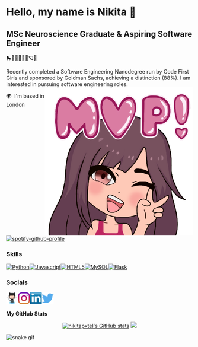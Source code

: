 Hello, my name is Nikita 🌸
=======================

MSc Neuroscience Graduate & Aspiring Software Engineer
-------------------------
🛼🧠👩🏽‍💻🧬🪐🌿

Recently completed a Software Engineering Nanodegree run by Code First Girls and sponsored by Goldman Sachs, achieving a distinction (88%). I am interested in pursuing software engineering roles. <img align="right" width="400" height="400" src=https://github.com/nikitapxtel/nikitapxtel/blob/06d260e00b933f8ad02012a040518802758df2c5/Untitled_Artwork.png>

🌍  I'm based in London 



[![spotify-github-profile](https://spotify-github-profile.vercel.app/api/view?uid=ptgpsfwdwf7529yw64cs979da&cover_image=true&theme=novatorem&bar_color=b18cfe&bar_color_cover=false)](https://github.com/kittinan/spotify-github-profile)

### Skills
<p align="left"><a href="https://www.python.org/" target="_blank" rel="noreferrer"><img src="https://cdn.jsdelivr.net/gh/devicons/devicon/icons/python/python-original.svg" width="36" height="36" alt="Python" /></a><a href="https://developer.mozilla.org/en-US/docs/Web/JavaScript" target="_blank" rel="noreferrer"><img src="https://cdn.jsdelivr.net/gh/devicons/devicon/icons/javascript/javascript-original.svg" width="36" height="36" alt="Javascript" /></a><a href="https://developer.mozilla.org/en-US/docs/Glossary/HTML5" target="_blank" rel="noreferrer"><img src="https://cdn.jsdelivr.net/gh/devicons/devicon/icons/html5/html5-plain.svg" width="36" height="36" alt="HTML5" /></a><a href="https://www.mysql.com/" target="_blank" rel="noreferrer"><img src="https://cdn.jsdelivr.net/gh/devicons/devicon/icons/mysql/mysql-original.svg" width="36" height="36" alt="MySQL" /></a><a href="https://flask.palletsprojects.com/en/2.0.x/" target="_blank" rel="noreferrer"><img src="https://cdn.jsdelivr.net/gh/devicons/devicon/icons/flask/flask-original.svg" width="36" height="36" alt="Flask" /></a></p> 

### Socials
<p align="left"><a href="https://www.github.com/nikitapxtel" target="_blank" rel="noreferrer"><img src="https://github.com/nikitapxtel/nikitapxtel/blob/6a40c3380cffa7d2cac1cac40a780c4902d5c301/images/Github_Logo.png" width="32" height="32" /></a><a href="http://www.instagram.com/kitacodes" target="_blank" rel="noreferrer"><img src="https://github.com/nikitapxtel/nikitapxtel/blob/4c73dbb592c47de132210ccc56819ffd944713f5/images/instagram%20logo.png" width="32" height="32" /></a><a href="https://www.linkedin.com/in/nikitapxtel" target="_blank" rel="noreferrer"><img src="https://github.com/nikitapxtel/nikitapxtel/blob/4c73dbb592c47de132210ccc56819ffd944713f5/images/linkedin.png" width="32" height="32" /></a><a href="https://www.twitter.com/kitacodes" target="_blank" rel="noreferrer"><img src="https://github.com/nikitapxtel/nikitapxtel/blob/4c73dbb592c47de132210ccc56819ffd944713f5/images/twitter%20logo.png" width="32" height="32" /></a></p>

<b>My GitHub Stats</b>

<p align="center"><a href="http://www.github.com/nikitapxtel"><img src="https://github-readme-stats.vercel.app/api?username=nikitapxtel&show_icons=true&hide=&count_private=true&title_color=ec4899&text_color=ffffff&icon_color=6366f1&bg_color=0f172a&hide_border=true&show_icons=true" alt="nikitapxtel's GitHub stats" /></a>


<img src= "https://github-readme-streak-stats.herokuapp.com?user=nikitapxtel&theme=merko&hide_border=true&date_format=j%20M%5B%20Y%5D&currStreakLabel=EC4899&ring=EC4899&fire=6366F1&sideLabels=EC4899&currStreakNum=FFFFFF&sideNums=6366F1&dates=FFFFFF&background=0F172A">

![snake gif](https://github.com/nikitapxtel/nikitapxtel/blob/1b2782260be25d247202536741ebe114f65a00e2/github-contribution-grid-snake.svg)
